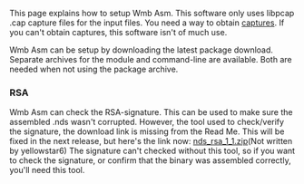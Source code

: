 This page explains how to setup Wmb Asm. This software only uses libpcap .cap capture files
for the input files. You need a way to obtain [captures](captures.md). If you can't obtain captures,
this software isn't of much use.

Wmb Asm can be setup by downloading the latest package download. Separate archives for the module and command-line are available. Both are needed when not using the package archive.

### RSA ###

Wmb Asm can check the RSA-signature. This can be used to make sure the assembled .nds wasn't corrupted. However, the tool used to check/verify the signature, the download link is missing from the Read Me. This will be fixed in the next release, but here's the link now: [nds\_rsa\_1\_1.zip](http://users.belgacom.net/bn931507/nds_rsa_1_1.zip)(Not written by yellowstar6)
The signature can't checked without this tool, so if you want to check the signature, or confirm that the binary was assembled correctly, you'll need this tool.